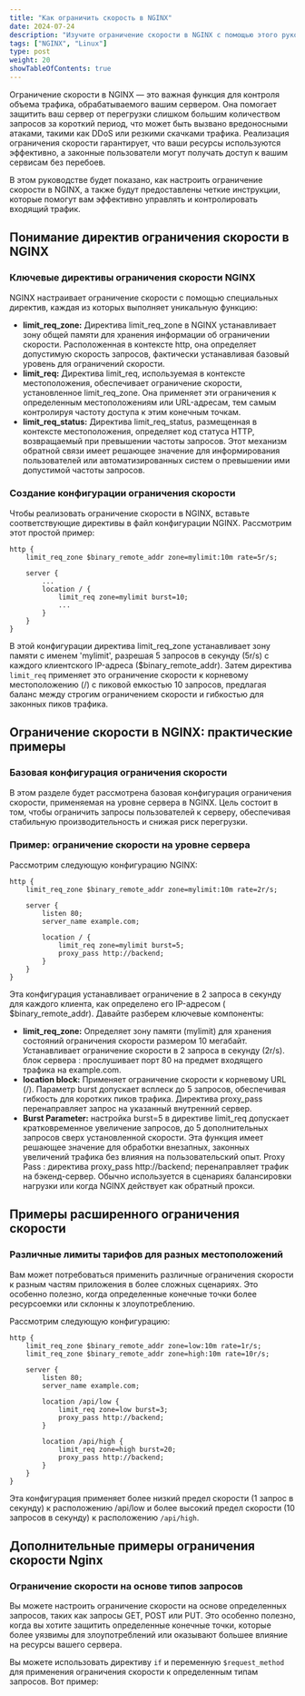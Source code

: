```yaml
---
title: "Как ограничить скорость в NGINX"
date: 2024-07-24
description: "Изучите ограничение скорости в NGINX с помощью этого руководства по настройке, применению и тестированию конфигураций для оптимальной производительности и безопасности сервера."
tags: ["NGINX", "Linux"]
type: post
weight: 20
showTableOfContents: true
---
```

Ограничение скорости в NGINX — это важная функция для контроля объема трафика, обрабатываемого вашим сервером. Она помогает защитить ваш сервер от перегрузки слишком большим количеством запросов за короткий период, что может быть вызвано вредоносными атаками, такими как DDoS или резкими скачками трафика. Реализация ограничения скорости гарантирует, что ваши ресурсы используются эффективно, а законные пользователи могут получать доступ к вашим сервисам без перебоев.

В этом руководстве будет показано, как настроить ограничение скорости в NGINX, а также будут предоставлены четкие инструкции, которые помогут вам эффективно управлять и контролировать входящий трафик.

## Понимание директив ограничения скорости в NGINX
### Ключевые директивы ограничения скорости NGINX
NGINX настраивает ограничение скорости с помощью специальных директив, каждая из которых выполняет уникальную функцию:

- **limit_req_zone:** Директива limit_req_zone в NGINX устанавливает зону общей памяти для хранения информации об ограничении скорости. Расположенная в контексте http, она определяет допустимую скорость запросов, фактически устанавливая базовый уровень для ограничений скорости.
- **limit_req:** Директива limit_req, используемая в контексте местоположения, обеспечивает ограничение скорости, установленное limit_req_zone. Она применяет эти ограничения к определенным местоположениям или URL-адресам, тем самым контролируя частоту доступа к этим конечным точкам.
- **limit_req_status:** Директива limit_req_status, размещенная в контексте местоположения, определяет код статуса HTTP, возвращаемый при превышении частоты запросов. Этот механизм обратной связи имеет решающее значение для информирования пользователей или автоматизированных систем о превышении ими допустимой частоты запросов.

### Создание конфигурации ограничения скорости
Чтобы реализовать ограничение скорости в NGINX, вставьте соответствующие директивы в файл конфигурации NGINX. Рассмотрим этот простой пример:

```
http {
    limit_req_zone $binary_remote_addr zone=mylimit:10m rate=5r/s;

    server {
        ...
        location / {
            limit_req zone=mylimit burst=10;
            ...
        }
    }
}
```

В этой конфигурации директива limit_req_zone устанавливает зону памяти с именем 'mylimit', разрешая 5 запросов в секунду (5r/s) с каждого клиентского IP-адреса ($binary_remote_addr). Затем директива `limit_req` применяет это ограничение скорости к корневому местоположению (/) с пиковой емкостью 10 запросов, предлагая баланс между строгим ограничением скорости и гибкостью для законных пиков трафика.

## Ограничение скорости в NGINX: практические примеры
### Базовая конфигурация ограничения скорости
В этом разделе будет рассмотрена базовая конфигурация ограничения скорости, применяемая на уровне сервера в NGINX. Цель состоит в том, чтобы ограничить запросы пользователей к серверу, обеспечивая стабильную производительность и снижая риск перегрузки.

### Пример: ограничение скорости на уровне сервера
Рассмотрим следующую конфигурацию NGINX:

```
http {
    limit_req_zone $binary_remote_addr zone=mylimit:10m rate=2r/s;

    server {
        listen 80;
        server_name example.com;

        location / {
            limit_req zone=mylimit burst=5;
            proxy_pass http://backend;
        }
    }
}
```

Эта конфигурация устанавливает ограничение в 2 запроса в секунду для каждого клиента, как определено его IP-адресом ( $binary_remote_addr). Давайте разберем ключевые компоненты:

- **limit_req_zone:** Определяет зону памяти (mylimit) для хранения состояний ограничения скорости размером 10 мегабайт. Устанавливает ограничение скорости в 2 запроса в секунду (2r/s).
блок сервера : прослушивает порт 80 на предмет входящего трафика на example.com.
- **location block:** Применяет ограничение скорости к корневому URL (/). Параметр burst допускает всплеск до 5 запросов, обеспечивая гибкость для коротких пиков трафика. Директива proxy_pass перенаправляет запрос на указанный внутренний сервер.
- **Burst Parameter:** настройка burst=5 в директиве limit_req допускает кратковременное увеличение запросов, до 5 дополнительных запросов сверх установленной скорости. Эта функция имеет решающее значение для обработки внезапных, законных увеличений трафика без влияния на пользовательский опыт.
Proxy Pass : директива proxy_pass http://backend; перенаправляет трафик на бэкенд-сервер. Обычно используется в сценариях балансировки нагрузки или когда NGINX действует как обратный прокси.

## Примеры расширенного ограничения скорости
### Различные лимиты тарифов для разных местоположений
Вам может потребоваться применить различные ограничения скорости к разным частям приложения в более сложных сценариях. Это особенно полезно, когда определенные конечные точки более ресурсоемки или склонны к злоупотреблению.

Рассмотрим следующую конфигурацию:

```
http {
    limit_req_zone $binary_remote_addr zone=low:10m rate=1r/s;
    limit_req_zone $binary_remote_addr zone=high:10m rate=10r/s;

    server {
        listen 80;
        server_name example.com;

        location /api/low {
            limit_req zone=low burst=3;
            proxy_pass http://backend;
        }

        location /api/high {
            limit_req zone=high burst=20;
            proxy_pass http://backend;
        }
    }
}
```
Эта конфигурация применяет более низкий предел скорости (1 запрос в секунду) к расположению /api/low и более высокий предел скорости (10 запросов в секунду) к расположению `/api/high`.

## Дополнительные примеры ограничения скорости Nginx
### Ограничение скорости на основе типов запросов
Вы можете настроить ограничение скорости на основе определенных запросов, таких как запросы GET, POST или PUT. Это особенно полезно, когда вы хотите защитить определенные конечные точки, которые более уязвимы для злоупотреблений или оказывают большее влияние на ресурсы вашего сервера.

Вы можете использовать директиву `if` и переменную `$request_method` для применения ограничения скорости к определенным типам запросов. Вот пример:
